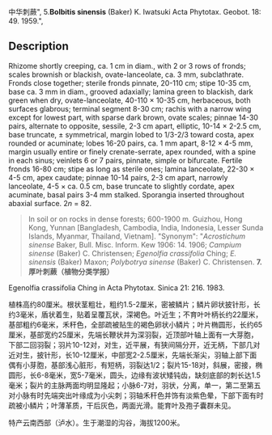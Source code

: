 中华刺蕨",
5.**Bolbitis sinensis** (Baker) K. Iwatsuki Acta Phytotax. Geobot. 18: 49. 1959.",

## Description
Rhizome shortly creeping, ca. 1 cm in diam., with 2 or 3 rows of fronds; scales brownish or blackish, ovate-lanceolate, ca. 3 mm, subclathrate. Fronds close together; sterile fronds pinnate, 20-110 cm; stipe 10-35 cm, base ca. 3 mm in diam., grooved adaxially; lamina green to blackish, dark green when dry, ovate-lanceolate, 40-110 × 10-35 cm, herbaceous, both surfaces glabrous; terminal segment 8-30 cm; rachis with a narrow wing except for lowest part, with sparse dark brown, ovate scales; pinnae 14-30 pairs, alternate to opposite, sessile, 2-3 cm apart, elliptic, 10-14 × 2-2.5 cm, base truncate, ± symmetrical, margin lobed to 1/3-2/3 toward costa, apex rounded or acuminate; lobes 16-20 pairs, ca. 1 mm apart, 8-12 × 4-5 mm, margin usually entire or finely crenate-serrate, apex rounded, with a spine in each sinus; veinlets 6 or 7 pairs, pinnate, simple or bifurcate. Fertile fronds 16-80 cm; stipe as long as sterile ones; lamina lanceolate, 22-30 × 4-5 cm, apex caudate; pinnae 10-14 pairs, 2-3 cm apart, narrowly lanceolate, 4-5 × ca. 0.5 cm, base truncate to slightly cordate, apex acuminate, basal pairs 3-4 mm stalked. Sporangia inserted throughout abaxial surface. 2*n* = 82.

> In soil or on rocks in dense forests; 600-1900 m. Guizhou, Hong Kong, Yunnan [Bangladesh, Cambodia, India, Indonesia, Lesser Sunda Islands, Myanmar, Thailand, Vietnam].
  "Synonym": "*Acrostichum sinense* Baker, Bull. Misc. Inform. Kew 1906: 14. 1906; *Campium sinense* (Baker) C. Christensen; *Egenolfia crassifolia* Ching; *E. sinensis* (Baker) Maxon; *Polybotrya sinense* (Baker) C. Christensen.
**7.厚叶刺蕨（植物分类学报）**

Egenolfia crassifolia Ching in Acta Phytotax. Sinica 21: 216. 1983.

植株高约80厘米。根状茎粗壮，粗约1.5-2厘米，密被鳞片；鳞片卵状披针形，长约3毫米，盾状着生，贴着呈覆瓦状，深褐色。叶近生；不育叶叶柄长约22厘米，基部粗约6毫米，禾秆色，全部疏被贴生的褐色卵状小鳞片；叶片椭圆形，长约65厘米，基部宽约25厘米，先端长鞭状并为深羽裂，近顶部叶轴上面有一大芽胞，下部二回羽裂；羽片10-12对，对生，近平展，有狭间隔分开，近无柄，下部几对近对生，披针形，长10-12厘米，中部宽2-2.5厘米，先端长渐尖，羽轴上部下面偶有小芽胞，基部浅心脏形，有短柄，羽裂达1/2；裂片15-18对，斜展，密接，椭圆形，长6-8毫米，宽5-7毫米，圆头，边缘有波状矮钝齿，缺刻底部的刺长达1.5毫米；裂片的主脉两面均明显隆起；小脉6-7对，羽状，分离，单一，第二至第五对小脉有时先端突出叶缘成为小尖刺；羽轴禾秆色并饰有淡紫色晕，下部下面有时疏被小鳞片；叶薄革质，干后灰色，两面光滑。能育叶及孢子囊群未见。

特产云南西部（泸水）。生于潮湿的沟谷，海拔1200米。
